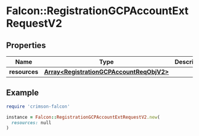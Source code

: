 # Falcon::RegistrationGCPAccountExtRequestV2

## Properties

| Name | Type | Description | Notes |
| ---- | ---- | ----------- | ----- |
| **resources** | [**Array&lt;RegistrationGCPAccountReqObjV2&gt;**](RegistrationGCPAccountReqObjV2.md) |  |  |

## Example

```ruby
require 'crimson-falcon'

instance = Falcon::RegistrationGCPAccountExtRequestV2.new(
  resources: null
)
```

